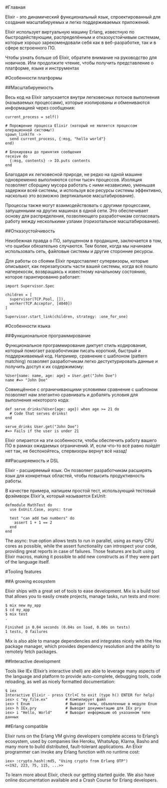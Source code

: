 #Главная

Elixir - это динамический функциональный язык, спроектированный для создания масштабируемых и легко поддерживаемых приложений.

Elixir использует виртуальную машину Erlang, известную по быстродействующим, распределённым и отказоустойчивым системам, которые хорошо зарекомендовали себя как в веб-разработке, так и в сфере встроенного ПО.

Чтобы узнать больше об Elixir, обратите внимание на руководство для новичков. Или продолжите чтение, чтобы получить представление о платформе, языке и инструментах

#Особенности платформы

##Масштабируемость

Весь код на Elixir запускается внутри легковесных потоков выполнения (называемых процессами), которые изолированы и обмениваются информацией через сообщения:

```
current_process = self()

# Порождение процесса Elixir (который не является процессом операционной системы!)
spawn_link(fn ->
  send current_process, {:msg, "hello world"}
end)

# Блокировка до принятия сообщения
receive do
  {:msg, contents} -> IO.puts contents
end
```

Благодаря их легковесной природе, не редко на одной машине одновременно выполняются сотни тысяч процессов. Изоляция позволяет сборщику мусора работать с ними независимо, уменьшая задержки всей системы, и используя все ресурсы системы эффективно, насколько это возможно (вертикальное масштабирование).

Процессы также могут взаимодействовать с другими процессами, запущенными на других машинах в одной сети. Это обеспечивает основу для распределения, позволяющего разработчикам согласовать работу между несколькими узлами (горизотальное масштабирование).

##Отказоустойчивость

Неизбежная правда о ПО, запущенном в продакшне, заключается в том, что ошибки обязательно случаются. Тем более, когда мы начинаем использовать сеть, файловые системы и другие сторонние ресурсы.

Для работы со сбоями Elixir предоставляет супервизоры, которые описывают, как перезапускать части вашей системы, когда всё пошло наперекосяк, возвращаясь к известному начальному состоянию, которое гарантированно работает:

```
import Supervisor.Spec

children = [
  supervisor(TCP.Pool, []),
  worker(TCP.Acceptor, [4040])
]

Supervisor.start_link(children, strategy: :one_for_one)
```

#Особенности языка

##Функциональное программирование

Функциональное программирование диктует стиль кодирования, который помогает разрабочтикам писать короткий, быстрый и поддерживаемый код. Например, сравнение c шаблоном (pattern matching) позволяет разработчикам легко дестуктурировать данные и получить доступ к их содержимому:

```
%User{name: name, age: age} = User.get("John Doe")
name #=> "John Doe"
```

Совмещённое с ограничивающими условиями сравнение с шаблоном позволяет нам элегантно сравнивать и добалять условия для выполнения некоторого кода:

```
def serve_drinks(%User{age: age}) when age >= 21 do
  # Code that serves drinks!
end

serve_drinks User.get("John Doe")
#=> Fails if the user is under 21
```

Elixir опирается на эти особенности, чтобы обеспечить работу вашего ПО в рамках ожидаемых ограничений. И, если что-то всё равно пойдёт нет так, не беспокойтесь, спервизоры вернут всё назад!

##Расширяемость и DSL

Elixir - расширяемый язык. Он позволяет разработчикам расширять язык для конкретных областей, чтобы повысить продуктивность работы.

В качестве примера, напишем простой тест, использующий тестовый фрэймворк Elixir’а, который называется ExUnit:

```
defmodule MathTest do
  use ExUnit.Case, async: true

  test "can add two numbers" do
    assert 1 + 1 == 2
  end
end
```

The async: true option allows tests to run in parallel, using as many CPU cores as possible, while the assert functionality can introspect your code, providing great reports in case of failures. Those features are built using Elixir macros, making it possible to add new constructs as if they were part of the language itself.

#Tooling features

##A growing ecosystem

Elixir ships with a great set of tools to ease development. Mix is a build tool that allows you to easily create projects, manage tasks, run tests and more:

```
$ mix new my_app
$ cd my_app
$ mix test
.

Finished in 0.04 seconds (0.04s on load, 0.00s on tests)
1 tests, 0 failures
```

Mix is also able to manage dependencies and integrates nicely with the Hex package manager, which provides dependency resolution and the ability to remotely fetch packages.

##Interactive development

Tools like IEx (Elixir’s interactive shell) are able to leverage many aspects of the language and platform to provide auto-complete, debugging tools, code reloading, as well as nicely formatted documentation:

```
$ iex
Interactive Elixir - press Ctrl+C to exit (type h() ENTER for help)
iex> c "my_file.ex"        # Компилирует файл
iex> t Enum                # Выводит типы, объявленные в модуле Enum
iex> h IEx.pry             # Выводит документацию для IEx pry
iex> i "Hello, World"      # Выводит информацию об указанном типе данных
```

##Erlang compatible

Elixir runs on the Erlang VM giving developers complete access to Erlang’s ecosystem, used by companies like Heroku, WhatsApp, Klarna, Basho and many more to build distributed, fault-tolerant applications. An Elixir programmer can invoke any Erlang function with no runtime cost:

```
iex> :crypto.hash(:md5, "Using crypto from Erlang OTP")
<<192, 223, 75, 115, ...>>
```

To learn more about Elixir, check our getting started guide. We also have online documentation available and a Crash Course for Erlang developers.